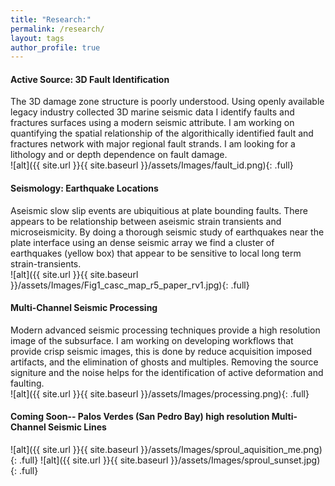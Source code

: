 ```yaml
---
title: "Research:"
permalink: /research/
layout: tags
author_profile: true
---
```

#### Active Source: 3D Fault Identification
The 3D damage zone structure is poorly understood. 
Using openly available legacy industry collected 3D marine seismic data I identify faults and fractures surfaces using a modern seismic attribute. 
I am working on quantifying the spatial relationship of the algorithically identified fault and fractures network with major regional fault strands. I am looking for a lithology and or depth dependence on fault damage.   
![alt]({{ site.url }}{{ site.baseurl }}/assets/Images/fault_id.png){: .full}

#### Seismology: Earthquake Locations
Aseismic slow slip events are ubiquitious at plate bounding faults. 
There appears to be relationship between aseismic strain transients and microseismicity.
By doing a thorough seismic study of earthquakes near the plate interface using an dense seismic array we find a cluster of earthquakes (yellow box) that appear to be sensitive to local long term strain-transients.  
![alt]({{ site.url }}{{ site.baseurl }}/assets/Images/Fig1_casc_map_r5_paper_rv1.jpg){: .full}

#### Multi-Channel Seismic Processing
Modern advanced seismic processing techniques provide a high resolution image of the subsurface. 
I am working on developing workflows that provide crisp seismic images, this is done by reduce acquisition imposed artifacts, and the elimination of ghosts and multiples. 
Removing the source signiture and the noise helps for the identification of active deformation and faulting.  
![alt]({{ site.url }}{{ site.baseurl }}/assets/Images/processing.png){: .full}

#### Coming Soon-- Palos Verdes (San Pedro Bay) high resolution Multi-Channel Seismic Lines 
![alt]({{ site.url }}{{ site.baseurl }}/assets/Images/sproul_aquisition_me.png){: .full}
![alt]({{ site.url }}{{ site.baseurl }}/assets/Images/sproul_sunset.jpg){: .full}


